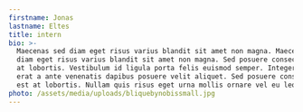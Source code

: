 ```yaml
---
firstname: Jonas
lastname: Eltes
title: intern
bio: >-
  Maecenas sed diam eget risus varius blandit sit amet non magna. Maecenas sed
  diam eget risus varius blandit sit amet non magna. Sed posuere consectetur est
  at lobortis. Vestibulum id ligula porta felis euismod semper. Integer posuere
  erat a ante venenatis dapibus posuere velit aliquet. Sed posuere consectetur
  est at lobortis. Nullam quis risus eget urna mollis ornare vel eu leo.
photo: /assets/media/uploads/bliquebynobissmall.jpg
---
```


